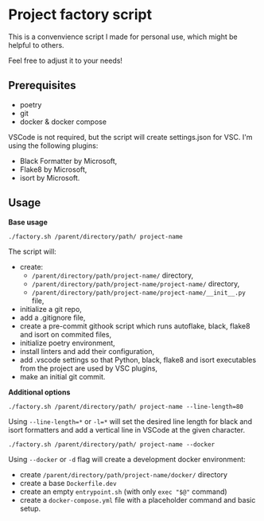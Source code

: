 # Project factory script

This is a convenvience script I made for personal use, which might be helpful to others. 

Feel free to adjust it to your needs!

## Prerequisites

- poetry
- git
- docker & docker compose

VSCode is not required, but the script will create settings.json for VSC. I'm using the following plugins:
- Black Formatter by Microsoft,
- Flake8 by Microsoft,
- isort by Microsoft.

## Usage

**Base usage**

```
./factory.sh /parent/directory/path/ project-name
```

The script will:
- create:
    - `/parent/directory/path/project-name/` directory,
    - `/parent/directory/path/project-name/project-name/` directory,
    - `/parent/directory/path/project-name/project-name/__init__.py` file,
- initialize a git repo,
- add a .gitignore file,
- create a pre-commit githook script which runs autoflake, black, flake8 and isort on commited files,
- initialize poetry environment,
- install linters and add their configuration,
- add .vscode settings so that Python, black, flake8 and isort executables from the project are used by VSC plugins,
- make an initial git commit.

**Additional options**

```
./factory.sh /parent/directory/path/ project-name --line-length=80
```

Using `--line-length=*` or `-l=*` will set the desired line length for black and isort formatters and add a vertical line
in VSCode at the given character.

```
./factory.sh /parent/directory/path/ project-name --docker
```

Using `--docker` or `-d` flag will create a development docker environment:
- create `/parent/directory/path/project-name/docker/` directory
- create a base `Dockerfile.dev`
- create an empty `entrypoint.sh` (with only `exec "$@"` command)
- create a `docker-compose.yml` file with a placeholder command and basic setup.